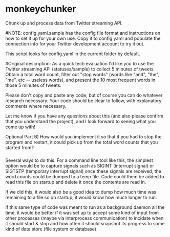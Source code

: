# monkeychunker
Chunk up and process data from Twitter streaming API.

#NOTE: config.yaml.sample has the config file format and instructions on how to set it up for your own use. Copy it to config.yaml and populate the 
connection info for your Twitter development account to try it out.

This script looks for config.yaml in the current folder by default.

#Original description:
As a quick tech evaluation I'd like you to use the Twitter streaming API (statuses/sample) to collect 5 minutes of tweets.
 Obtain a total word count, filter out "stop words" (words like "and", "the", "me", etc -- useless words),
 and present the 10 most frequent words in those 5 minutes of tweets. 

Please don't copy and paste any code, but of course you can do whatever research necessary.
 Your code should be clear to follow, with explanatory comments where necessary. 

Let me know if you have any questions about this (and also please confirm that you understand the project),
 and I look forward to seeing what you come up with!

Optional Part B) How would you implement it so that if you had to stop the program and restart,
 it could pick up from the total word counts that you started from?



 #####

 Several ways to do this. For a command line tool like this, the simplest option would be 
 to capture signals such as SIGINT (interrupt signal) or SIGTSTP (temporary interrupt signal)
 once these signals are received, the word counts could be dumped to a temp file. Code could them be added 
 to read this file on startup and delete it once the contents are read in.

 If we did this, it would also be a good idea to dump how much time was remaining to a file so on startup, 
 it would know how much longer to run.

 If this same type of code was meant to run as a background daemon all the time, it would be better if it 
 was set up to accept some kind of input from other processes (maybe via interprocess communication) to 
 incidate when it should start & stop and how often it should snapshot its progress to some kind of data store (file system or database)